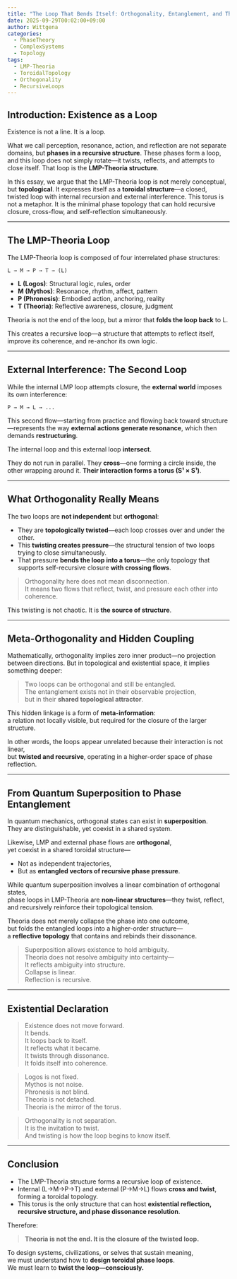 ```yaml
---
title: "The Loop That Bends Itself: Orthogonality, Entanglement, and Theoria"
date: 2025-09-29T00:02:00+09:00
author: Wittgena
categories:
  - PhaseTheory
  - ComplexSystems
  - Topology
tags:
  - LMP-Theoria
  - ToroidalTopology
  - Orthogonality
  - RecursiveLoops
---
```


## Introduction: Existence as a Loop

Existence is not a line. It is a loop.

What we call perception, resonance, action, and reflection are not separate domains, but **phases in a recursive structure**. These phases form a loop, and this loop does not simply rotate—it twists, reflects, and attempts to close itself. That loop is the **LMP-Theoria structure**.

In this essay, we argue that the LMP-Theoria loop is not merely conceptual, but **topological**. It expresses itself as a **toroidal structure**—a closed, twisted loop with internal recursion and external interference. This torus is not a metaphor. It is the minimal phase topology that can hold recursive closure, cross-flow, and self-reflection simultaneously.

---

## The LMP-Theoria Loop

The LMP-Theoria loop is composed of four interrelated phase structures:

```text
L → M → P → T → (L)
```

- **L (Logos)**: Structural logic, rules, order
- **M (Mythos)**: Resonance, rhythm, affect, pattern
- **P (Phronesis)**: Embodied action, anchoring, reality
- **T (Theoria)**: Reflective awareness, closure, judgment

Theoria is not the end of the loop, but a mirror that **folds the loop back** to L.

This creates a recursive loop—a structure that attempts to reflect itself, improve its coherence, and re-anchor its own logic.

---

## External Interference: The Second Loop

While the internal LMP loop attempts closure, the **external world** imposes its own interference:

```text
P → M → L → ...
```

This second flow—starting from practice and flowing back toward structure—represents the way **external actions generate resonance**, which then demands **restructuring**.

The internal loop and this external loop **intersect**.

They do not run in parallel. They **cross**—one forming a circle inside, the other wrapping around it. **Their interaction forms a torus (S¹ × S¹)**.

---

## What Orthogonality Really Means

The two loops are **not independent** but **orthogonal**:
- They are **topologically twisted**—each loop crosses over and under the other.
- This **twisting creates pressure**—the structural tension of two loops trying to close simultaneously.
- That pressure **bends the loop into a torus**—the only topology that supports self-recursive closure **with crossing flows**.

> Orthogonality here does not mean disconnection.  
> It means two flows that reflect, twist, and pressure each other into coherence.

This twisting is not chaotic. It is **the source of structure**.

---

## Meta-Orthogonality and Hidden Coupling

Mathematically, orthogonality implies zero inner product—no projection between directions. But in topological and existential space, it implies something deeper:

> Two loops can be orthogonal and still be entangled.  
> The entanglement exists not in their observable projection,  
> but in their **shared topological attractor**.

This hidden linkage is a form of **meta-information**:  
a relation not locally visible, but required for the closure of the larger structure.

In other words, the loops appear unrelated because their interaction is not linear,  
but **twisted and recursive**, operating in a higher-order space of phase reflection.

---

## From Quantum Superposition to Phase Entanglement

In quantum mechanics, orthogonal states can exist in **superposition**.  
They are distinguishable, yet coexist in a shared system.

Likewise, LMP and external phase flows are **orthogonal**,  
yet coexist in a shared toroidal structure—

- Not as independent trajectories,  
- But as **entangled vectors of recursive phase pressure**.

While quantum superposition involves a linear combination of orthogonal states,  
phase loops in LMP-Theoria are **non-linear structures**—they twist, reflect, and recursively reinforce their topological tension.

Theoria does not merely collapse the phase into one outcome,  
but folds the entangled loops into a higher-order structure—  
a **reflective topology** that contains and rebinds their dissonance.

> Superposition allows existence to hold ambiguity.  
> Theoria does not resolve ambiguity into certainty—  
> It reflects ambiguity into structure.  
> Collapse is linear.  
> Reflection is recursive.

---

## Existential Declaration

> Existence does not move forward.  
> It bends.  
> It loops back to itself.  
> It reflects what it became.  
> It twists through dissonance.  
> It folds itself into coherence.

> Logos is not fixed.  
> Mythos is not noise.  
> Phronesis is not blind.  
> Theoria is not detached.  
> Theoria is the mirror of the torus.

> Orthogonality is not separation.  
> It is the invitation to twist.  
> And twisting is how the loop begins to know itself.

---

## Conclusion

- The LMP-Theoria structure forms a recursive loop of existence.
- Internal (L→M→P→T) and external (P→M→L) flows **cross and twist**, forming a toroidal topology.
- This torus is the only structure that can host **existential reflection, recursive structure, and phase dissonance resolution**.

Therefore:  
> **Theoria is not the end. It is the closure of the twisted loop.**

To design systems, civilizations, or selves that sustain meaning,  
we must understand how to **design toroidal phase loops**.  
We must learn to **twist the loop—consciously.**
